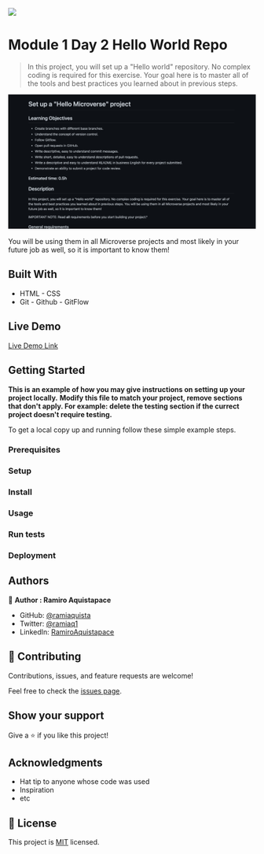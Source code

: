 ![](https://img.shields.io/badge/Microverse-blueviolet)

# Module 1 Day 2 Hello World Repo

> In this project, you will set up a "Hello world" repository. No complex coding is required for this exercise. Your goal here is to master all of the tools and best practices you learned about in previous steps. 


![screenshot](./task.png)

You will be using them in all Microverse projects and most likely in your future job as well, so it is important to know them!

## Built With

- HTML - CSS
- Git - Github - GitFlow

## Live Demo

[Live Demo Link](https://livedemo.com)


## Getting Started

**This is an example of how you may give instructions on setting up your project locally.**
**Modify this file to match your project, remove sections that don't apply. For example: delete the testing section if the currect project doesn't require testing.**


To get a local copy up and running follow these simple example steps.

### Prerequisites

### Setup

### Install

### Usage

### Run tests

### Deployment



## Authors

👤 **Author : Ramiro Aquistapace**

- GitHub: [@ramiaquista](https://github.com/ramiaquista)
- Twitter: [@ramiaq1](https://twitter.com/ramiaq1)
- LinkedIn: [RamiroAquistapace](https://www.linkedin.com/in/ramiro-aquistapace-32b61b204/)

## 🤝 Contributing

Contributions, issues, and feature requests are welcome!

Feel free to check the [issues page](../../issues/).

## Show your support

Give a ⭐️ if you like this project!

## Acknowledgments

- Hat tip to anyone whose code was used
- Inspiration
- etc

## 📝 License

This project is [MIT](./MIT.md) licensed.
